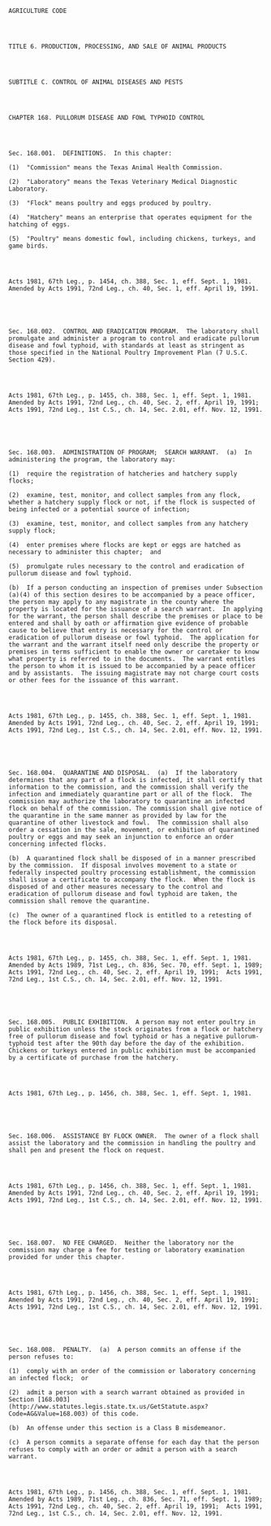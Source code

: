 ﻿
    
    
    	
    					
    
    
    AGRICULTURE CODE
    
      
    
    
    TITLE 6. PRODUCTION, PROCESSING, AND SALE OF ANIMAL PRODUCTS
    
      
    
    
    SUBTITLE C. CONTROL OF ANIMAL DISEASES AND PESTS
    
      
    
    
    CHAPTER 168. PULLORUM DISEASE AND FOWL TYPHOID CONTROL
    
      
    
    
    Sec. 168.001.  DEFINITIONS.  In this chapter:
    
    (1)  "Commission" means the Texas Animal Health Commission.
    
    (2)  "Laboratory" means the Texas Veterinary Medical Diagnostic Laboratory.
    
    (3)  "Flock" means poultry and eggs produced by poultry.
    
    (4)  "Hatchery" means an enterprise that operates equipment for the hatching of eggs.
    
    (5)  "Poultry" means domestic fowl, including chickens, turkeys, and game birds.
    
    
    
    
    Acts 1981, 67th Leg., p. 1454, ch. 388, Sec. 1, eff. Sept. 1, 1981.  Amended by Acts 1991, 72nd Leg., ch. 40, Sec. 1, eff. April 19, 1991.
    
    
    
    
    
    Sec. 168.002.  CONTROL AND ERADICATION PROGRAM.  The laboratory shall promulgate and administer a program to control and eradicate pullorum disease and fowl typhoid, with standards at least as stringent as those specified in the National Poultry Improvement Plan (7 U.S.C. Section 429).
    
    
    
    
    Acts 1981, 67th Leg., p. 1455, ch. 388, Sec. 1, eff. Sept. 1, 1981.  Amended by Acts 1991, 72nd Leg., ch. 40, Sec. 2, eff. April 19, 1991;  Acts 1991, 72nd Leg., 1st C.S., ch. 14, Sec. 2.01, eff. Nov. 12, 1991.
    
    
    
    
    
    Sec. 168.003.  ADMINISTRATION OF PROGRAM;  SEARCH WARRANT.  (a)  In administering the program, the laboratory may:
    
    (1)  require the registration of hatcheries and hatchery supply flocks;
    
    (2)  examine, test, monitor, and collect samples from any flock, whether a hatchery supply flock or not, if the flock is suspected of being infected or a potential source of infection;
    
    (3)  examine, test, monitor, and collect samples from any hatchery supply flock;
    
    (4)  enter premises where flocks are kept or eggs are hatched as necessary to administer this chapter;  and
    
    (5)  promulgate rules necessary to the control and eradication of pullorum disease and fowl typhoid.
    
    (b)  If a person conducting an inspection of premises under Subsection (a)(4) of this section desires to be accompanied by a peace officer, the person may apply to any magistrate in the county where the property is located for the issuance of a search warrant.  In applying for the warrant, the person shall describe the premises or place to be entered and shall by oath or affirmation give evidence of probable cause to believe that entry is necessary for the control or eradication of pullorum disease or fowl typhoid.  The application for the warrant and the warrant itself need only describe the property or premises in terms sufficient to enable the owner or caretaker to know what property is referred to in the documents.  The warrant entitles the person to whom it is issued to be accompanied by a peace officer and by assistants.  The issuing magistrate may not charge court costs or other fees for the issuance of this warrant.
    
    
    
    
    Acts 1981, 67th Leg., p. 1455, ch. 388, Sec. 1, eff. Sept. 1, 1981.  Amended by Acts 1991, 72nd Leg., ch. 40, Sec. 2, eff. April 19, 1991;  Acts 1991, 72nd Leg., 1st C.S., ch. 14, Sec. 2.01, eff. Nov. 12, 1991.
    
    
    
    
    
    Sec. 168.004.  QUARANTINE AND DISPOSAL.  (a)  If the laboratory determines that any part of a flock is infected, it shall certify that information to the commission, and the commission shall verify the infection and immediately quarantine part or all of the flock.  The commission may authorize the laboratory to quarantine an infected flock on behalf of the commission. The commission shall give notice of the quarantine in the same manner as provided by law for the quarantine of other livestock and fowl.  The commission shall also order a cessation in the sale, movement, or exhibition of quarantined poultry or eggs and may seek an injunction to enforce an order concerning infected flocks.
    
    (b)  A quarantined flock shall be disposed of in a manner prescribed by the commission.  If disposal involves movement to a state or federally inspected poultry processing establishment, the commission shall issue a certificate to accompany the flock.  When the flock is disposed of and other measures necessary to the control and eradication of pullorum disease and fowl typhoid are taken, the commission shall remove the quarantine.
    
    (c)  The owner of a quarantined flock is entitled to a retesting of the flock before its disposal.
    
    
    
    
    Acts 1981, 67th Leg., p. 1455, ch. 388, Sec. 1, eff. Sept. 1, 1981.  Amended by Acts 1989, 71st Leg., ch. 836, Sec. 70, eff. Sept. 1, 1989;  Acts 1991, 72nd Leg., ch. 40, Sec. 2, eff. April 19, 1991;  Acts 1991, 72nd Leg., 1st C.S., ch. 14, Sec. 2.01, eff. Nov. 12, 1991.
    
    
    
    
    
    Sec. 168.005.  PUBLIC EXHIBITION.  A person may not enter poultry in public exhibition unless the stock originates from a flock or hatchery free of pullorum disease and fowl typhoid or has a negative pullorum-typhoid test after the 90th day before the day of the exhibition.  Chickens or turkeys entered in public exhibition must be accompanied by a certificate of purchase from the hatchery.
    
    
    
    
    Acts 1981, 67th Leg., p. 1456, ch. 388, Sec. 1, eff. Sept. 1, 1981.
    
    
    
    
    
    Sec. 168.006.  ASSISTANCE BY FLOCK OWNER.  The owner of a flock shall assist the laboratory and the commission in handling the poultry and shall pen and present the flock on request.
    
    
    
    
    Acts 1981, 67th Leg., p. 1456, ch. 388, Sec. 1, eff. Sept. 1, 1981.  Amended by Acts 1991, 72nd Leg., ch. 40, Sec. 2, eff. April 19, 1991;  Acts 1991, 72nd Leg., 1st C.S., ch. 14, Sec. 2.01, eff. Nov. 12, 1991.
    
    
    
    
    
    Sec. 168.007.  NO FEE CHARGED.  Neither the laboratory nor the commission may charge a fee for testing or laboratory examination provided for under this chapter.
    
    
    
    
    Acts 1981, 67th Leg., p. 1456, ch. 388, Sec. 1, eff. Sept. 1, 1981.  Amended by Acts 1991, 72nd Leg., ch. 40, Sec. 2, eff. April 19, 1991;  Acts 1991, 72nd Leg., 1st C.S., ch. 14, Sec. 2.01, eff. Nov. 12, 1991.
    
    
    
    
    
    Sec. 168.008.  PENALTY.  (a)  A person commits an offense if the person refuses to:
    
    (1)  comply with an order of the commission or laboratory concerning an infected flock;  or
    
    (2)  admit a person with a search warrant obtained as provided in Section [168.003](http://www.statutes.legis.state.tx.us/GetStatute.aspx?Code=AG&Value=168.003) of this code.
    
    (b)  An offense under this section is a Class B misdemeanor.
    
    (c)  A person commits a separate offense for each day that the person refuses to comply with an order or admit a person with a search warrant.
    
    
    
    
    Acts 1981, 67th Leg., p. 1456, ch. 388, Sec. 1, eff. Sept. 1, 1981.  Amended by Acts 1989, 71st Leg., ch. 836, Sec. 71, eff. Sept. 1, 1989;  Acts 1991, 72nd Leg., ch. 40, Sec. 2, eff. April 19, 1991;  Acts 1991, 72nd Leg., 1st C.S., ch. 14, Sec. 2.01, eff. Nov. 12, 1991.
    
    
    
    
    				

